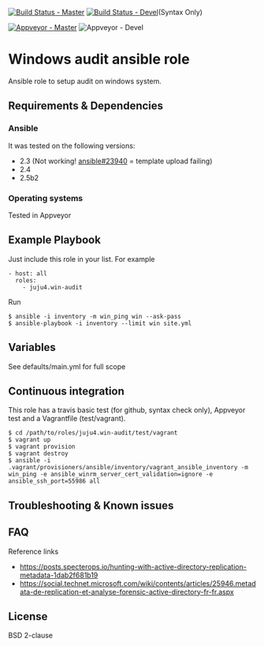 [![Build Status - Master](https://travis-ci.org/juju4/ansible-win-audit.svg?branch=master)](https://travis-ci.org/juju4/ansible-win-audit)
[![Build Status - Devel](https://travis-ci.org/juju4/ansible-win-audit.svg?branch=devel)](https://travis-ci.org/juju4/ansible-win-audit/branches)(Syntax Only)

[![Appveyor - Master](https://ci.appveyor.com/api/projects/status/y6thcpaynaf2t9i3?svg=true)](https://ci.appveyor.com/project/juju4/ansible-win-audit)
![Appveyor - Devel](https://ci.appveyor.com/api/projects/status/y6thcpaynaf2t9i3/branch/devel?svg=true)

# Windows audit ansible role

Ansible role to setup audit on windows system.

## Requirements & Dependencies

### Ansible
It was tested on the following versions:
 * 2.3 (Not working! [ansible#23940](https://github.com/ansible/ansible/issues/23940) = template upload failing)
 * 2.4
 * 2.5b2

### Operating systems

Tested in Appveyor

## Example Playbook

Just include this role in your list.
For example

```
- host: all
  roles:
    - juju4.win-audit
```

Run
```
$ ansible -i inventory -m win_ping win --ask-pass
$ ansible-playbook -i inventory --limit win site.yml
```

## Variables

See defaults/main.yml for full scope

## Continuous integration

This role has a travis basic test (for github, syntax check only), Appveyor test and a Vagrantfile (test/vagrant).

```
$ cd /path/to/roles/juju4.win-audit/test/vagrant
$ vagrant up
$ vagrant provision
$ vagrant destroy
$ ansible -i .vagrant/provisioners/ansible/inventory/vagrant_ansible_inventory -m win_ping -e ansible_winrm_server_cert_validation=ignore -e ansible_ssh_port=55986 all
```

## Troubleshooting & Known issues

## FAQ

Reference links
* https://posts.specterops.io/hunting-with-active-directory-replication-metadata-1dab2f681b19
* https://social.technet.microsoft.com/wiki/contents/articles/25946.metadata-de-replication-et-analyse-forensic-active-directory-fr-fr.aspx

## License

BSD 2-clause
